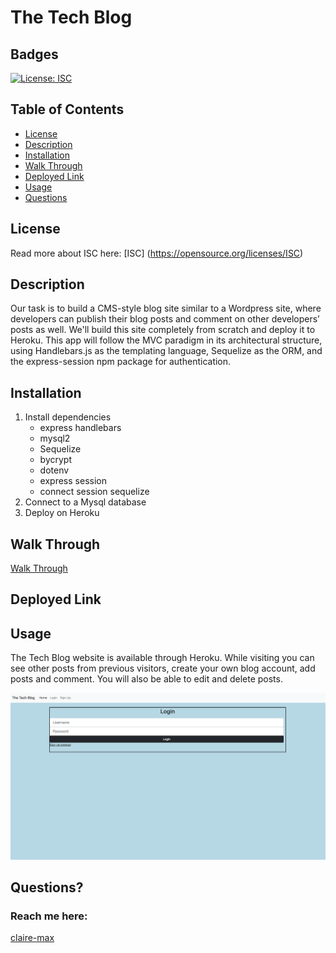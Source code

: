 # The Tech Blog

## Badges
  [![License: ISC](https://img.shields.io/badge/License-ISC-blue.svg)](https://opensource.org/licenses/ISC)

  ## Table of Contents
  * [License](#license)
  * [Description](#description)
  * [Installation](#installation)
  * [Walk Through](#walkthrough)
  * [Deployed Link](#deployedlink)
  * [Usage](#usage)
  * [Questions](#questions)

  ## License
  Read more about ISC here:
  [ISC] (https://opensource.org/licenses/ISC)

  ## Description
   Our task is to build a CMS-style blog site similar to a Wordpress site, where developers can publish their blog posts and comment on other developers’ posts as well. We'll build this site completely from scratch and deploy it to Heroku. This app will follow the MVC paradigm in its architectural structure, using Handlebars.js as the templating language, Sequelize as the ORM, and the express-session npm package for authentication.

  ## Installation
  1. Install dependencies 
     - express handlebars
     - mysql2
     - Sequelize 
     - bycrypt 
     - dotenv 
     - express session 
     - connect session sequelize
  2. Connect to a Mysql database
  3. Deploy on Heroku

  ## Walk Through

  [Walk Through](https://drive.google.com/file/d/1bJRx12cYCGNSYgjBSmi1noAF8zvb2zm2/view)

  ## Deployed Link


  ## Usage
  The Tech Blog website is available through Heroku.
  While visiting you can see other posts from previous visitors, 
  create your own blog account, add posts and comment. You will also be 
  able to edit and delete posts. 

  
   
  ![Alt Text](./public/images/Techblog.png)

  ## Questions?
  ### Reach me here: 
  [claire-max](https://github.com/claire-max)  